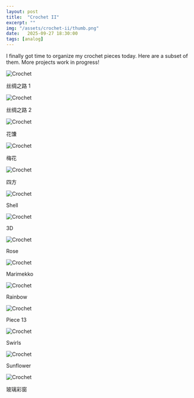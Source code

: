 ```yaml
---
layout: post
title:  "Crochet II"
excerpt: ""
img: "/assets/crochet-ii/thumb.png"
date:   2025-09-27 18:30:00
tags: [analog]
---
```


I finally got time to organize my crochet pieces today.
Here are a subset of them.
More projects work in progress!

<div class="art">

  <div class="crochetpiece">
    <img src="/assets/crochet-ii/IMG_3316.png" alt="Crochet" />
    <p class="caption">丝绸之路 1</p>
  </div>

  <div class="crochetpiece">
    <img src="/assets/crochet-ii/IMG_3317.png" alt="Crochet" />
    <p class="caption">丝绸之路 2</p>
  </div>

  <div class="crochetpiece">
    <img src="/assets/crochet-ii/IMG_3318.png" alt="Crochet" />
    <p class="caption">花馕</p>
  </div>

  <div class="crochetpiece">
    <img src="/assets/crochet-ii/IMG_3320.png" alt="Crochet" />
    <p class="caption">梅花</p>
  </div>

  <div class="crochetpiece">
    <img src="/assets/crochet-ii/IMG_3321.png" alt="Crochet" />
    <p class="caption">四方</p>
  </div>

  <div class="crochetpiece">
    <img src="/assets/crochet-ii/IMG_3322.png" alt="Crochet" />
    <p class="caption">Shell</p>
  </div>

  <div class="crochetpiece">
    <img src="/assets/crochet-ii/IMG_3323.png" alt="Crochet" />
    <p class="caption">3D</p>
  </div>

  <div class="crochetpiece">
    <img src="/assets/crochet-ii/IMG_3324.png" alt="Crochet" />
    <p class="caption">Rose</p>
  </div>

  <div class="crochetpiece">
    <img src="/assets/crochet-ii/IMG_3326.png" alt="Crochet" />
    <p class="caption">Marimekko</p>
  </div>

  <div class="crochetpiece">
    <img src="/assets/crochet-ii/IMG_3327.png" alt="Crochet" />
    <p class="caption">Rainbow</p>
  </div>

  <div class="crochetpiece">
    <img src="/assets/crochet-ii/IMG_3328.png" alt="Crochet" />
    <p class="caption">Piece 13</p>
  </div>

  <div class="crochetpiece">
    <img src="/assets/crochet-ii/IMG_3329.png" alt="Crochet" />
    <p class="caption">Swirls</p>
  </div>

  <div class="crochetpiece">
    <img src="/assets/crochet-ii/IMG_3331.png" alt="Crochet" />
    <p class="caption">Sunflower</p>
  </div>

  <div class="crochetpiece">
    <img src="/assets/crochet-ii/IMG_3332.png" alt="Crochet" />
    <p class="caption">玻璃彩窗</p>
  </div>

</div>
